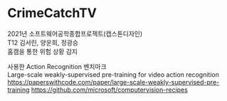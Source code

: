 # CrimeCatchTV
2021년 소프트웨어공학종합프로젝트(캡스톤디자인)  
T12 김서린, 양운희, 정광승   
홈캠을 통한 위험 상황 감지

사용한 Action Recognition 벤치마크  
Large-scale weakly-supervised pre-training for video action recognition
https://paperswithcode.com/paper/large-scale-weakly-supervised-pre-training
https://github.com/microsoft/computervision-recipes

